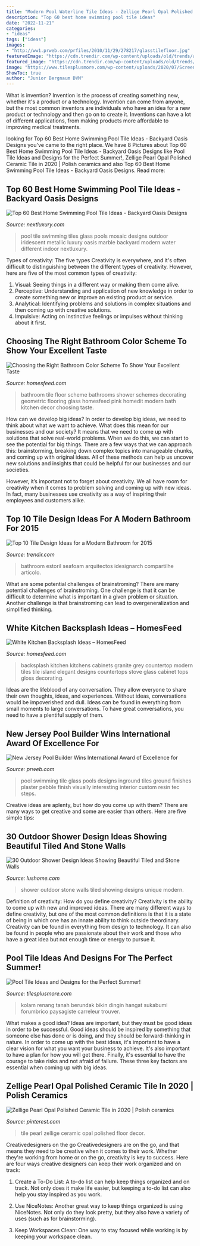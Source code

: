 ```yaml
---
title: "Modern Pool Waterline Tile Ideas - Zellige Pearl Opal Polished Ceramic Tile In 2020"
description: "Top 60 best home swimming pool tile ideas"
date: "2022-11-21"
categories:
- "ideas"
tags: ["ideas"]
images:
- "http://ww1.prweb.com/prfiles/2010/11/29/278217/glasstilefloor.jpg"
featuredImage: "https://cdn.trendir.com/wp-content/uploads/old/trends/assets_c/2015/03/seafoam-reflective-tile-1-thumb-970xauto-52611.jpg"
featured_image: "https://cdn.trendir.com/wp-content/uploads/old/trends/assets_c/2015/03/seafoam-reflective-tile-1-thumb-970xauto-52611.jpg"
image: "https://www.tilesplusmore.com/wp-content/uploads/2020/07/Screen-Shot-2020-07-16-at-3.51.35-PM-1024x615.png"
ShowToc: true
author: "Junior Bergnaum DVM"
---
```



What is invention?
Invention is the process of creating something new, whether it's a product or a technology. Invention can come from anyone, but the most common inventors are individuals who have an idea for a new product or technology and then go on to create it. Inventions can have a lot of different applications, from making products more affordable to improving medical treatments.

	

		
looking for Top 60 Best Home Swimming Pool Tile Ideas - Backyard Oasis Designs you've came to the right place. We have 8 Pictures about Top 60 Best Home Swimming Pool Tile Ideas - Backyard Oasis Designs like Pool Tile Ideas and Designs for the Perfect Summer!, Zellige Pearl Opal Polished Ceramic Tile in 2020 | Polish ceramics and also Top 60 Best Home Swimming Pool Tile Ideas - Backyard Oasis Designs. Read more:
		
    
## Top 60 Best Home Swimming Pool Tile Ideas - Backyard Oasis Designs

<img loading=lazy src="http://nextluxury.com/wp-content/uploads/black-glass-pool-tile-ideas-mosaic-iridescent.jpg" onerror="this.onerror=null;this.src='https://tse4.mm.bing.net/th?id=OIP.e8H7UyoiMw3eXJGY0dYqKQAAAA&amp;pid=15.1';" alt="Top 60 Best Home Swimming Pool Tile Ideas - Backyard Oasis Designs">

_Source: nextluxury.com_

>pool tile swimming tiles glass pools mosaic designs outdoor iridescent metallic luxury oasis marble backyard modern water different indoor nextluxury. 

	

Types of creativity: The five types
Creativity is everywhere, and it's often difficult to distinguishing between the different types of creativity. However, here are five of the most common types of creativity:
1. Visual: Seeing things in a different way or making them come alive.
2. Perceptive: Understanding and application of new knowledge in order to create something new or improve an existing product or service. 
3. Analytical: Identifying problems and solutions in complex situations and then coming up with creative solutions. 
4. Impulsive: Acting on instinctive feelings or impulses without thinking about it first. 

    
## Choosing The Right Bathroom Color Scheme To Show Your Excellent Taste

<img loading=lazy src="http://homesfeed.com/wp-content/uploads/2015/04/wonderful-white-bathroom-idea-with-white-tile-walling-also-elegant-white-bidet-and-sink-with-transparent-glass-shower-in-mosaic-flooring.jpg" onerror="this.onerror=null;this.src='https://tse2.mm.bing.net/th?id=OIP.wgOzxilAAJQW_gdKr7NLYwHaKD&amp;pid=15.1';" alt="Choosing the Right Bathroom Color Scheme To Show Your Excellent Taste">

_Source: homesfeed.com_

>bathroom tile floor scheme bathrooms shower schemes decorating geometric flooring glass homesfeed pink homedit modern bath kitchen decor choosing taste. 

	

How can we develop big ideas?
In order to develop big ideas, we need to think about what we want to achieve. What does this mean for our businesses and our society? It means that we need to come up with solutions that solve real-world problems. When we do this, we can start to see the potential for big things.
There are a few ways that we can approach this: brainstorming, breaking down complex topics into manageable chunks, and coming up with original ideas. All of these methods can help us uncover new solutions and insights that could be helpful for our businesses and our societies.

However, it’s important not to forget about creativity. We all have room for creativity when it comes to problem solving and coming up with new ideas. In fact, many businesses use creativity as a way of inspiring their employees and customers alike.

    
## Top 10 Tile Design Ideas For A Modern Bathroom For 2015

<img loading=lazy src="https://cdn.trendir.com/wp-content/uploads/old/trends/assets_c/2015/03/seafoam-reflective-tile-1-thumb-970xauto-52611.jpg" onerror="this.onerror=null;this.src='https://tse2.mm.bing.net/th?id=OIP.RB0IaACPQarrTwkhcech7AHaLF&amp;pid=15.1';" alt="Top 10 Tile Design Ideas for a Modern Bathroom for 2015">

_Source: trendir.com_

>bathroom estoril seafoam arquitectos idesignarch compartilhe articolo. 

	

What are some potential challenges of brainstroming?
There are many potential challenges of brainstroming. One challenge is that it can be difficult to determine what is important in a given problem or situation. Another challenge is that brainstroming can lead to overgeneralization and simplified thinking.

    
## White Kitchen Backsplash Ideas – HomesFeed

<img loading=lazy src="https://homesfeed.com/wp-content/uploads/2015/08/Beautiful-white-and-soft-grey-tiles-backsplash-larger-gas-stove-white-granite-countertop-white-cabinets-underneath-open-shelves-on-top-elegant-black-kitchen-island-three-modern-pendant-lamps.jpg" onerror="this.onerror=null;this.src='https://tse3.mm.bing.net/th?id=OIP.iVbqpu3wAJvCMa97rbvAAQHaE9&amp;pid=15.1';" alt="White Kitchen Backsplash Ideas – HomesFeed">

_Source: homesfeed.com_

>backsplash kitchen kitchens cabinets granite grey countertop modern tiles tile island elegant designs countertops stove glass cabinet tops gloss decorating. 

	

Ideas are the lifeblood of any conversation. They allow everyone to share their own thoughts, ideas, and experiences. Without ideas, conversations would be impoverished and dull. Ideas can be found in everything from small moments to large conversations. To have great conversations, you need to have a plentiful supply of them.

    
## New Jersey Pool Builder Wins International Award Of Excellence For

<img loading=lazy src="http://ww1.prweb.com/prfiles/2010/11/29/278217/glasstilefloor.jpg" onerror="this.onerror=null;this.src='https://tse3.mm.bing.net/th?id=OIP.s2-q5EKszuqiR33W_pVUTgHaE8&amp;pid=15.1';" alt="New Jersey Pool Builder Wins International Award of Excellence for">

_Source: prweb.com_

>pool swimming tile glass pools designs inground tiles ground finishes plaster pebble finish visually interesting interior custom resin tec steps. 

	

Creative ideas are aplenty, but how do you come up with them? There are many ways to get creative and some are easier than others. Here are five simple tips: 

    
## 30 Outdoor Shower Design Ideas Showing Beautiful Tiled And Stone Walls

<img loading=lazy src="http://www.lushome.com/wp-content/uploads/2015/04/outdoor-shower-design-ideas-6.jpg" onerror="this.onerror=null;this.src='https://tse4.mm.bing.net/th?id=OIP.6Klg2a7bchEBfvV8u2uiVwAAAA&amp;pid=15.1';" alt="30 Outdoor Shower Design Ideas Showing Beautiful Tiled and Stone Walls">

_Source: lushome.com_

>shower outdoor stone walls tiled showing designs unique modern. 

	

Definition of creativity: How do you define creativity?
Creativity is the ability to come up with new and improved ideas. There are many different ways to define creativity, but one of the most common definitions is that it is a state of being in which one has an innate ability to think outside theordinary. Creativity can be found in everything from design to technology. It can also be found in people who are passionate about their work and those who have a great idea but not enough time or energy to pursue it.

    
## Pool Tile Ideas And Designs For The Perfect Summer!

<img loading=lazy src="https://www.tilesplusmore.com/wp-content/uploads/2020/07/Screen-Shot-2020-07-16-at-3.51.35-PM-1024x615.png" onerror="this.onerror=null;this.src='https://tse2.mm.bing.net/th?id=OIP.WKkXKwOty7tjUZfPIgKLswHaEc&amp;pid=15.1';" alt="Pool Tile Ideas and Designs for the Perfect Summer!">

_Source: tilesplusmore.com_

>kolam renang tanah berundak bikin dingin hangat sukabumi forumbrico paysagiste carreleur trouver. 

	

What makes a good idea?
Ideas are important, but they must be good ideas in order to be successful. Good ideas should be inspired by something that someone else has done or is doing, and they should be forward-thinking in nature. In order to come up with the best ideas, it's important to have a clear vision for what you want your business to achieve. It's also important to have a plan for how you will get there. Finally, it's essential to have the courage to take risks and not afraid of failure. These three key factors are essential when coming up with big ideas.

    
## Zellige Pearl Opal Polished Ceramic Tile In 2020 | Polish Ceramics

<img loading=lazy src="https://i.pinimg.com/736x/50/0d/60/500d600dae608ae4bae5651e1b7e7053.jpg" onerror="this.onerror=null;this.src='https://tse3.mm.bing.net/th?id=OIP.Vojerue5ZRI0cxjy0LYfCAHaHa&amp;pid=15.1';" alt="Zellige Pearl Opal Polished Ceramic Tile in 2020 | Polish ceramics">

_Source: pinterest.com_

>tile pearl zellige ceramic opal polished floor decor. 

	

Creativedesigners on the go
Creativedesigners are on the go, and that means they need to be creative when it comes to their work. Whether they're working from home or on the go, creativity is key to success. Here are four ways creative designers can keep their work organized and on track:
1. Create a To-Do List: A to-do list can help keep things organized and on track. Not only does it make life easier, but keeping a to-do list can also help you stay inspired as you work.

2. Use NiceNotes: Another great way to keep things organized is using NiceNotes. Not only do they look pretty, but they also have a variety of uses (such as for brainstorming).

3. Keep Workspaces Clean: One way to stay focused while working is by keeping your workspace clean.

